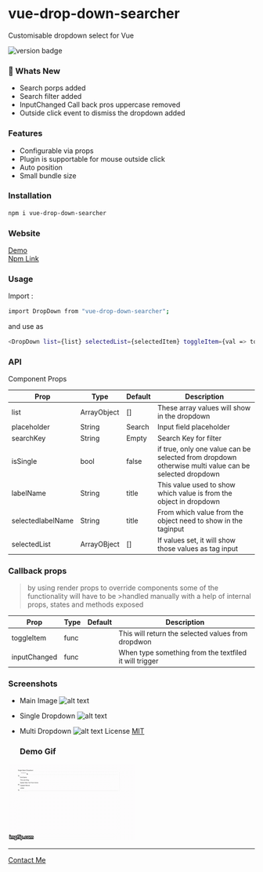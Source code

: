 # vue-drop-down-searcher

Customisable dropdown select for Vue

<img src="https://badge.fury.io/js/vue-drop-down-searcher.svg" alt="version badge">


### &#x1F53A; Whats New

- Search porps added 
- Search filter added 
- InputChanged Call back pros uppercase removed
- Outside click event to dismiss the dropdown added

### Features

- Configurable via props
- Plugin is supportable for mouse outside click
- Auto position
- Small bundle size

### Installation

```sh
npm i vue-drop-down-searcher
```

### Website

[Demo](https://vue-dropdown-searcher.firebaseapp.com)
<br/>
[Npm Link](https://www.npmjs.com/package/vue-drop-down-searcher)

### Usage

Import :

```sh
import DropDown from "vue-drop-down-searcher";
```

and use as

```sh
<DropDown list={list} selectedList={selectedItem} toggleItem={val => toggleItem(val)} handleInputChange= {(val)=>handleInputChange(val)}/>
```

### API

Component Props

| Prop              | Type        | Default | Description                                                                                          |
| ----------------- | ----------- | ------- | ---------------------------------------------------------------------------------------------------- |
| list              | ArrayObject | []      | These array values will show in the dropdown                                                         |
| placeholder       | String      | Search  | Input field placeholder                                                                              |
| searchKey       | String      | Empty  | Search Key for filter 
| isSingle          | bool        | false   | if true, only one value can be selected from dropdown otherwise multi value can be selected dropdown |
| labelName         | String      | title   | This value used to show which value is from the object in dropdown                                   |
| selectedlabelName | String      | title   | From which value from the object need to show in the taginput                                        |
| selectedList      | ArrayOBject | []      | If values set, it will show those values as tag input                                                |

### Callback props

> by using render props to override components some of the functionality will have to be >handled manually with a help of internal props, states and methods exposed

| Prop         | Type | Default | Description                                            |
| ------------ | ---- | ------- | ------------------------------------------------------ |
| toggleItem   | func |         | This will return the selected values from dropdwon     |
| inputChanged | func |         | When type something from the textfiled it will trigger |

### Screenshots

- Main Image
  ![alt text](https://firebasestorage.googleapis.com/v0/b/npmplugins.appspot.com/o/main.png?alt=media&token=e6748fab-0087-41c1-9581-fcbb73a39fdf)
- Single Dropdown
  ![alt text](https://firebasestorage.googleapis.com/v0/b/npmplugins.appspot.com/o/singleSelect.png?alt=media&token=48f4424e-3e05-4587-972e-66ec597261d0)
- Multi Dropdown
  ![alt text](https://firebasestorage.googleapis.com/v0/b/npmplugins.appspot.com/o/multiSelect.png?alt=media&token=4f04b082-deaa-4647-bc94-23c0d8b8772d)
  License
  [MIT](https://github.com/Achsuthan/vue-drop-down-searcher/blob/master/LICENSE)

  <h3>Demo Gif</h3>
<img src="./screenshots/demo.gif"/>
<hr>
<a href = "mailto: achsuthan@icloud.com">Contact Me</a>
